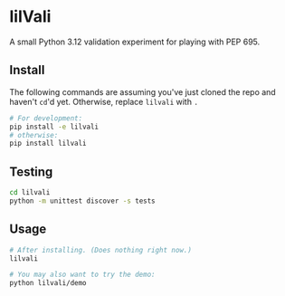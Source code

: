 # lilVali

A small Python 3.12 validation experiment for playing with PEP 695.

## Install
The following commands are assuming you've just cloned the repo and haven't `cd`'d yet. Otherwise, replace `lilvali` with `.`

```bash
# For development:
pip install -e lilvali
# otherwise:
pip install lilvali
```

## Testing
```bash
cd lilvali
python -m unittest discover -s tests
```

## Usage
```bash
# After installing. (Does nothing right now.)
lilvali

# You may also want to try the demo:
python lilvali/demo
```